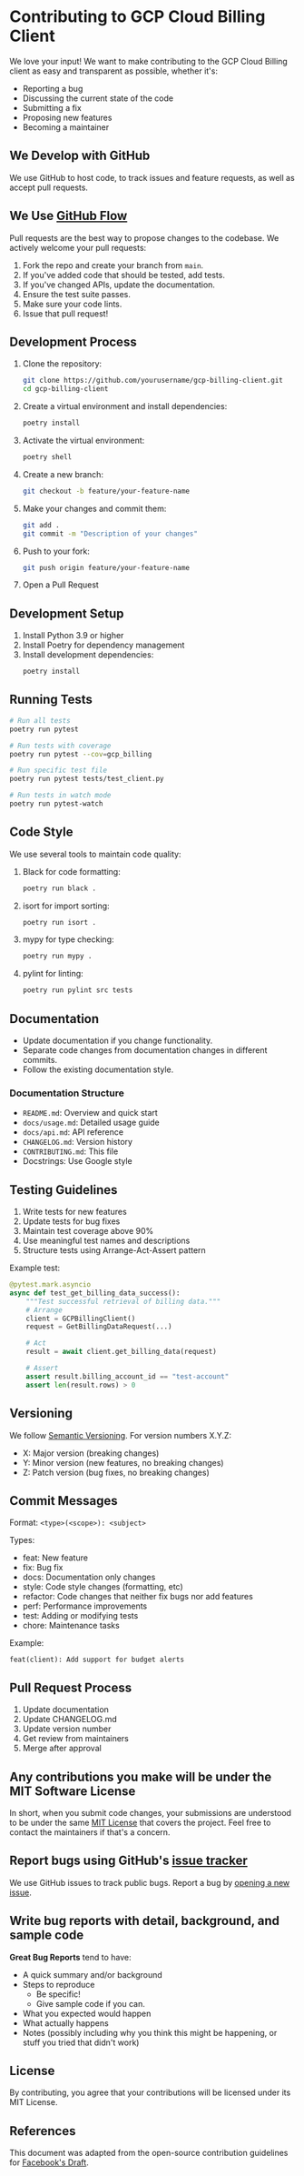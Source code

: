 # Contributing to GCP Cloud Billing Client

We love your input! We want to make contributing to the GCP Cloud Billing client as easy and transparent as possible, whether it's:

- Reporting a bug
- Discussing the current state of the code
- Submitting a fix
- Proposing new features
- Becoming a maintainer

## We Develop with GitHub

We use GitHub to host code, to track issues and feature requests, as well as accept pull requests.

## We Use [GitHub Flow](https://guides.github.com/introduction/flow/index.html)

Pull requests are the best way to propose changes to the codebase. We actively welcome your pull requests:

1. Fork the repo and create your branch from `main`.
2. If you've added code that should be tested, add tests.
3. If you've changed APIs, update the documentation.
4. Ensure the test suite passes.
5. Make sure your code lints.
6. Issue that pull request!

## Development Process

1. Clone the repository:
   ```bash
   git clone https://github.com/yourusername/gcp-billing-client.git
   cd gcp-billing-client
   ```

2. Create a virtual environment and install dependencies:
   ```bash
   poetry install
   ```

3. Activate the virtual environment:
   ```bash
   poetry shell
   ```

4. Create a new branch:
   ```bash
   git checkout -b feature/your-feature-name
   ```

5. Make your changes and commit them:
   ```bash
   git add .
   git commit -m "Description of your changes"
   ```

6. Push to your fork:
   ```bash
   git push origin feature/your-feature-name
   ```

7. Open a Pull Request

## Development Setup

1. Install Python 3.9 or higher
2. Install Poetry for dependency management
3. Install development dependencies:
   ```bash
   poetry install
   ```

## Running Tests

```bash
# Run all tests
poetry run pytest

# Run tests with coverage
poetry run pytest --cov=gcp_billing

# Run specific test file
poetry run pytest tests/test_client.py

# Run tests in watch mode
poetry run pytest-watch
```

## Code Style

We use several tools to maintain code quality:

1. Black for code formatting:
   ```bash
   poetry run black .
   ```

2. isort for import sorting:
   ```bash
   poetry run isort .
   ```

3. mypy for type checking:
   ```bash
   poetry run mypy .
   ```

4. pylint for linting:
   ```bash
   poetry run pylint src tests
   ```

## Documentation

- Update documentation if you change functionality.
- Separate code changes from documentation changes in different commits.
- Follow the existing documentation style.

### Documentation Structure

- `README.md`: Overview and quick start
- `docs/usage.md`: Detailed usage guide
- `docs/api.md`: API reference
- `CHANGELOG.md`: Version history
- `CONTRIBUTING.md`: This file
- Docstrings: Use Google style

## Testing Guidelines

1. Write tests for new features
2. Update tests for bug fixes
3. Maintain test coverage above 90%
4. Use meaningful test names and descriptions
5. Structure tests using Arrange-Act-Assert pattern

Example test:

```python
@pytest.mark.asyncio
async def test_get_billing_data_success():
    """Test successful retrieval of billing data."""
    # Arrange
    client = GCPBillingClient()
    request = GetBillingDataRequest(...)

    # Act
    result = await client.get_billing_data(request)

    # Assert
    assert result.billing_account_id == "test-account"
    assert len(result.rows) > 0
```

## Versioning

We follow [Semantic Versioning](https://semver.org/). For version numbers X.Y.Z:

- X: Major version (breaking changes)
- Y: Minor version (new features, no breaking changes)
- Z: Patch version (bug fixes, no breaking changes)

## Commit Messages

Format: `<type>(<scope>): <subject>`

Types:
- feat: New feature
- fix: Bug fix
- docs: Documentation only changes
- style: Code style changes (formatting, etc)
- refactor: Code changes that neither fix bugs nor add features
- perf: Performance improvements
- test: Adding or modifying tests
- chore: Maintenance tasks

Example:
```
feat(client): Add support for budget alerts
```

## Pull Request Process

1. Update documentation
2. Update CHANGELOG.md
3. Update version number
4. Get review from maintainers
5. Merge after approval

## Any contributions you make will be under the MIT Software License

In short, when you submit code changes, your submissions are understood to be under the same [MIT License](http://choosealicense.com/licenses/mit/) that covers the project. Feel free to contact the maintainers if that's a concern.

## Report bugs using GitHub's [issue tracker](https://github.com/yourusername/gcp-billing-client/issues)

We use GitHub issues to track public bugs. Report a bug by [opening a new issue](https://github.com/yourusername/gcp-billing-client/issues/new).

## Write bug reports with detail, background, and sample code

**Great Bug Reports** tend to have:

- A quick summary and/or background
- Steps to reproduce
  - Be specific!
  - Give sample code if you can.
- What you expected would happen
- What actually happens
- Notes (possibly including why you think this might be happening, or stuff you tried that didn't work)

## License

By contributing, you agree that your contributions will be licensed under its MIT License.

## References

This document was adapted from the open-source contribution guidelines for [Facebook's Draft](https://github.com/facebook/draft-js/blob/a9316a723f9e918afde44dea68b5f9f39b7d9b00/CONTRIBUTING.md).
